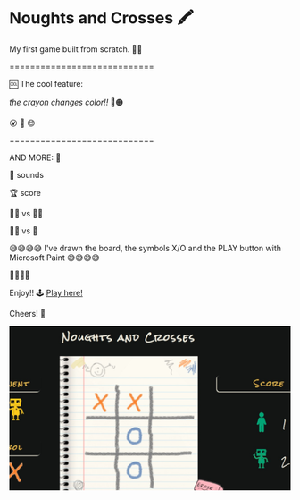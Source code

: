 # Noughts and Crosses :crayon:
 
 My first game built from scratch. 	:woman_mechanic:
 
 ============================
 
 :cool: The cool feature:
 
 *the crayon changes color!!* :large_blue_circle::orange_circle:
 
 :open_mouth: 	:clap: 	:blush:
 
 ============================
 
 AND MORE: :speech_balloon:
 
 :musical_note: sounds
 
 :trophy: score
 
 :pouting_man: vs :pouting_man:
 
 :pouting_man: vs :robot:
 
 
 
 :sweat_smile::sweat_smile::sweat_smile::sweat_smile: I've drawn the board, the symbols X/O and the PLAY button with Microsoft Paint :sweat_smile::sweat_smile::sweat_smile::sweat_smile:
 
 :small_orange_diamond::small_orange_diamond::small_orange_diamond::small_orange_diamond:
 
 Enjoy!! :joystick: [Play here!](https://fernandaricciardi.github.io/noughts-and-crosses/)
 
 Cheers! :tipping_hand_person:
 

 
 ![](https://github.com/FernandaRicciardi/noughts-and-crosses/blob/main/assets/Screenshot.jpg)

